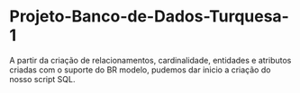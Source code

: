 # Projeto-Banco-de-Dados-Turquesa-1
A partir da criação de relacionamentos, cardinalidade, entidades e atributos criadas com o suporte do BR modelo, pudemos dar inicio a criação do nosso script SQL.
